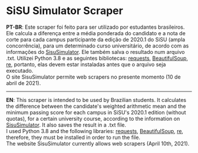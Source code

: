 # SiSU Simulator Scraper

**PT-BR**: Este scraper foi feito para ser utilizado por estudantes brasileiros. Ele calcula a diferença entre a média ponderada do candidato e a nota de corte para cada campus participante da edição de 2020.1 do SiSU (ampla concorrência), para um determinado curso universitário, de acordo com as informações do [SisuSimulator](https://sisusimulator.com.br/). Ele também salva o resultado num arquivo .txt.
Utilizei Python 3.8 e as seguintes bibliotecas: [requests](https://requests.readthedocs.io/en/master/), [BeautifulSoup](https://www.crummy.com/software/BeautifulSoup/bs4/doc/), [re](https://docs.python.org/3/library/re.html), portanto, elas devem estar instaladas antes que o arquivo seja executado.  
O site SisuSimulator permite web scrapers no presente momento (10 de abril de 2021).

---

**EN**: This scraper is intended to be used by Brazilian students. It calculates the difference between the candidate's weighted arithmetic mean and the minimum passing score for each campus in SiSU's 2020.1 edition (without quotas), for a certain university course, according to the information on [SisuSimulator](https://sisusimulator.com.br/). It also saves the result in a .txt file.  
I used Python 3.8 and the following libraries: [requests](https://requests.readthedocs.io/en/master/), [BeautifulSoup](https://www.crummy.com/software/BeautifulSoup/bs4/doc/), [re](https://docs.python.org/3/library/re.html), therefore, they must be installed in order to run the file.  
The website SisuSimulator currently allows web scrapers (April 10th, 2021).
